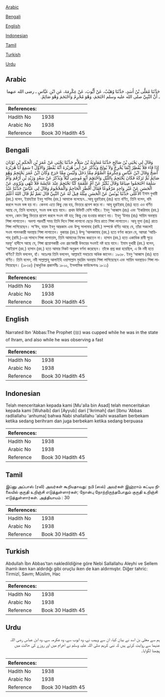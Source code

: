 [Arabic](#arabic)

[Bengali](#bengali)

[English](#english)

[Indonesian](#indonesian)

[Tamil](#tamil)

[Turkish](#turkish)

[Urdu](#urdu)

## Arabic


<div dir="rtl" lang="ar" style={{fontSize:'larger',backgroundColor:'#f8f9fa',padding:20}}>
حَدَّثَنَا مُعَلَّى بْنُ أَسَدٍ، حَدَّثَنَا وُهَيْبٌ، عَنْ أَيُّوبَ، عَنْ عِكْرِمَةَ، عَنِ ابْنِ عَبَّاسٍ ـ رضى الله عنهما ـ أَنَّ النَّبِيَّ صلى الله عليه وسلم احْتَجَمَ، وَهْوَ مُحْرِمٌ وَاحْتَجَمَ وَهْوَ صَائِمٌ‏.‏
</div>
<div style={{backgroundColor:'#f8f9fa',padding:20, marginBottom: 10}}><table> <thead> <tr> <th>References:</th> <th></th> </tr> </thead> <tbody><tr><td>Hadith No</td><td>1938</td></tr><tr><td>Arabic No</td><td>1938</td></tr><tr><td>Reference</td><td>Book 30 Hadith 45</td></tr></tbody></table></div>

## Bengali


<div dir="ltr" lang="bn" style={{fontSize:'larger',backgroundColor:'#f8f9fa',padding:20}}>
وَقَالَ لِي يَحْيَى بْنُ صَالِحٍ حَدَّثَنَا مُعَاوِيَةُ بْنُ سَلاَّمٍ حَدَّثَنَا يَحْيَى عَنْ عُمَرَ بْنِ الْحَكَمِ بْنِ ثَوْبَانَ سَمِعَ أَبَا هُرَيْرَةَ t إِذَا قَاءَ فَلاَ يُفْطِرُ إِنَّمَا يُخْرِجُ وَلاَ يُولِجُ وَيُذْكَرُ عَنْ أَبِي هُرَيْرَةَ أَنَّهُ يُفْطِرُ وَالأَوَّلُ أَصَحُّ وَقَالَ ابْنُ عَبَّاسٍ وَعِكْرِمَةُ الصَّوْمُ مِمَّا دَخَلَ وَلَيْسَ مِمَّا خَرَجَ وَكَانَ ابْنُ عُمَرَ يَحْتَجِمُ وَهُوَ صَائِمٌ ثُمَّ تَرَكَهُ فَكَانَ يَحْتَجِمُ بِاللَّيْلِ وَاحْتَجَمَ أَبُو مُوسَى لَيْلاً وَيُذْكَرُ عَنْ سَعْدٍ وَزَيْدِ بْنِ أَرْقَمَ وَأُمِّ سَلَمَةَ احْتَجَمُوا صِيَامًا وَقَالَ بُكَيْرٌ عَنْ أُمِّ عَلْقَمَةَ كُنَّا نَحْتَجِمُ عِنْدَ عَائِشَةَ فَلاَ تَنْهَى وَيُرْوَى عَنْ الْحَسَنِ عَنْ غَيْرِ وَاحِدٍ مَرْفُوعًا فَقَالَ أَفْطَرَ الْحَاجِمُ وَالْمَحْجُومُ وَقَالَ لِي عَيَّاشٌ حَدَّثَنَا عَبْدُ الأَعْلَى حَدَّثَنَا يُونُسُ عَنْ الْحَسَنِ مِثْلَهُ قِيلَ لَهُ عَنْ النَّبِيِّ قَالَ نَعَمْ ثُمَّ قَالَ اللهُ أَعْلَمُ ইমাম বুখারী (রহ.) বলেন, ইয়াহইয়া ইবনু সালিহ (রহ.) আমাকে বলেছেন...আবূ হুরাইরাহ্ (রাঃ) হতে বর্ণিত, তিনি বলেন, বমি করলে সওম ভঙ্গ হয় না। কেননা এতে কিছু বের হয়, ভিতরে প্রবেশ করে না। আবূ হুরাইরাহ্ (রাঃ) হতে এও বর্ণিত আছে যে, তিনি বলেছেন, সওম ভঙ্গ হয়ে যাবে। প্রথম উক্তিটি বেশি সহীহ। ইবনু ‘আব্বাস (রাঃ) এবং ‘ইকরিমাহ (রহ.) বলেন, কোন কিছু ভিতরে প্রবেশ করলে সওম নষ্ট হয়; কিন্তু বের হওয়ার কারণে নয়। ইবনু ‘উমার (রাঃ) সায়িম অবস্থায় শিঙ্গা লাগাতেন। অবশ্য পরবর্তী সময় তিনি দিনে শিঙ্গা লাগানো ছেড়ে দিয়ে রাতে শিঙ্গা লাগাতেন। আবূ মূসা (রাঃ) রাতে শিঙ্গা লাগিয়েছেন। সা‘ঈদ, যায়দ ইবনু আরকাম এবং উম্মু সালামাহ (রাযি.) সম্পর্কে বর্ণিত আছে যে, তাঁরা সকলেই সওম পালনকারী অবস্থায় শিঙ্গা লাগাতেন। বুকায়র (রহ.) উম্মু ‘আলকামাহ (রহ.) হতে বর্ণনা করেন যে, আমরা ‘আয়িশাহ্ (রাযি.)-এর সামনে শিঙ্গা লাগাতাম, তিনি আমাদের নিষেধ করতেন না। হাসান (রহ.) হতে একাধিক রাবী সূত্রে মরফূ‘ হাদীসে আছে যে, শিঙ্গা প্রয়োগকারী এবং গ্রহণকারী উভয়ের সওমই নষ্ট হয়ে যাবে। ইমাম বুখারী (রহ.) বলেন, ‘আইয়াশ (রহ.) হাসান (রহ.) হতে আমার নিকট অনুরূপ বর্ণনা করেছেন। তাঁকে প্রশ্ন করা হয়েছিল, এ কি নবী হতে বর্ণিত? তিনি বললেন, হাঁ। অতঃপর তিনি বললেন, আল্লাহই সবচেয়ে অধিক জানেন। ১৯৩৮. ইবনু ‘আব্বাস (রাঃ) হতে বর্ণিত। তিনি বলেন, নবী সাল্লাল্লাহু আলাইহি ওয়াসাল্লাম মুহরিম অবস্থায় শিঙ্গা লাগিয়েছেন এবং সায়িম অবস্থায়ও শিঙ্গা লাগিয়েছেন। (১৮৩৫) (আধুনিক প্রকাশনীঃ ১৮০০, ইসলামিক ফাউন্ডেশনঃ ১৮১১)
</div>
<div style={{backgroundColor:'#f8f9fa',padding:20, marginBottom: 10}}><table> <thead> <tr> <th>References:</th> <th></th> </tr> </thead> <tbody><tr><td>Hadith No</td><td>1938</td></tr><tr><td>Arabic No</td><td>1938</td></tr><tr><td>Reference</td><td>Book 30 Hadith 45</td></tr></tbody></table></div>

## English


<div dir="ltr" lang="en" style={{fontSize:'larger',backgroundColor:'#f8f9fa',padding:20}}>
Narrated Ibn 'Abbas:The Prophet (ﷺ) was cupped while he was in the state of lhram, and also while he was observing a fast
</div>
<div style={{backgroundColor:'#f8f9fa',padding:20, marginBottom: 10}}><table> <thead> <tr> <th>References:</th> <th></th> </tr> </thead> <tbody><tr><td>Hadith No</td><td>1938</td></tr><tr><td>Arabic No</td><td>1938</td></tr><tr><td>Reference</td><td>Book 30 Hadith 45</td></tr></tbody></table></div>

## Indonesian


<div dir="ltr" lang="id" style={{fontSize:'larger',backgroundColor:'#f8f9fa',padding:20}}>
Telah menceritakan kepada kami [Mu'alla bin Asad] telah menceritakan kepada kami [Wuhaib] dari [Ayyub] dari ['Ikrimah] dari [Ibnu 'Abbas radliallahu 'anhuma] bahwa Nabi shallallahu 'alaihi wasallam berbekam ketika sedang berihram dan juga berbekam ketika sedang berpuasa
</div>
<div style={{backgroundColor:'#f8f9fa',padding:20, marginBottom: 10}}><table> <thead> <tr> <th>References:</th> <th></th> </tr> </thead> <tbody><tr><td>Hadith No</td><td>1938</td></tr><tr><td>Arabic No</td><td>1938</td></tr><tr><td>Reference</td><td>Book 30 Hadith 45</td></tr></tbody></table></div>

## Tamil


<div dir="ltr" lang="ta" style={{fontSize:'larger',backgroundColor:'#f8f9fa',padding:20}}>
இப்னு அப்பாஸ் (ரலி) அவர்கள் கூறியதாவது: நபி (ஸல்) அவர்கள் இஹ்ராம் கட்டிய நிலையில் குருதி உறிஞ்சி எடுத்துள்ளார்கள்; நோன்பு நோற்றிருந்தபோதும் குருதி உறிஞ்சி எடுத்துள்ளார்கள். அத்தியாயம் : 30
</div>
<div style={{backgroundColor:'#f8f9fa',padding:20, marginBottom: 10}}><table> <thead> <tr> <th>References:</th> <th></th> </tr> </thead> <tbody><tr><td>Hadith No</td><td>1938</td></tr><tr><td>Arabic No</td><td>1938</td></tr><tr><td>Reference</td><td>Book 30 Hadith 45</td></tr></tbody></table></div>

## Turkish


<div dir="ltr" lang="tr" style={{fontSize:'larger',backgroundColor:'#f8f9fa',padding:20}}>
Abdullah İbn Abbas'tan nakledildiğine göre Nebi Sallallahu Aleyhi ve Sellem ihamlı iken kan aldırdığı gibi oruçlu iken de kan aldırmıştır. Diğer tahric: Tirmizî, Savm; Müslim, Hac
</div>
<div style={{backgroundColor:'#f8f9fa',padding:20, marginBottom: 10}}><table> <thead> <tr> <th>References:</th> <th></th> </tr> </thead> <tbody><tr><td>Hadith No</td><td>1938</td></tr><tr><td>Arabic No</td><td>1938</td></tr><tr><td>Reference</td><td>Book 30 Hadith 45</td></tr></tbody></table></div>

## Urdu


<div dir="rtl" lang="ur" style={{fontSize:'larger',backgroundColor:'#f8f9fa',padding:20}}>
ہم سے معلی بن اسد نے بیان کیا، ان سے وہیب نے، وہ ایوب سے، وہ عکرمہ سے، وہ ابن عباس رضی اللہ عنہما سے روایت کرتے ہیں کہ نبی کریم صلی اللہ علیہ وسلم نے احرام میں اور روزے کی حالت میں پچھنا لگوایا۔
</div>
<div style={{backgroundColor:'#f8f9fa',padding:20, marginBottom: 10}}><table> <thead> <tr> <th>References:</th> <th></th> </tr> </thead> <tbody><tr><td>Hadith No</td><td>1938</td></tr><tr><td>Arabic No</td><td>1938</td></tr><tr><td>Reference</td><td>Book 30 Hadith 45</td></tr></tbody></table></div>
